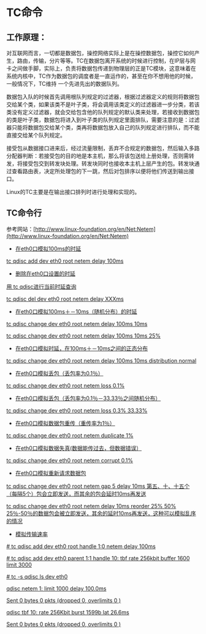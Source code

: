 # TC命令

## 工作原理：

对互联网而言，一切都是数据包，操控网络实际上是在操控数据包，操控它如何产生，路由，传输，分片等等。TC在数据包离开系统的时候进行控制，在IP层与网卡之间做手脚，实际上，负责将数据包传递到物理层的正是TC模块，这意味着在系统内核中，TC作为数据包的调度者是一直运作的，甚至在你不想用他的时候，一般情况下，TC维持 一个先进先出的数据队列。

数据包入队的时候首先调用根队列规定的过滤器，根据过滤器定义的规则将数据包交给某个类，如果该类不是叶子类，将会调用该类定义的过滤器进一步分类，若该类没有定义过滤器，就会交给包含他的队列规定的默认类来处理，若接收到数据包的类是叶子类，数据包将进入到叶子类的队列规定里面排队，需要注意的是：过滤器只能将数据包交给某个类，类再将数据包放入自己的队列规定进行排队，而不能直接交给某个队列规定。

接受包从数据接口进来后，经过流量限制，丢弃不合规定的数据包，然后输入多路分配器判断：若接受包的目的地是本主机，那么将该包送给上册处理，否则需转发，将接受包交到转发块处理。转发块同时也接收本主机上层产生的包。转发块通过查看路由表，决定所处理包的下一跳，然后对包排序以便将他们传送到输出接口。

Linux的TC主要是在输出接口排列时进行处理和实现的。

## TC命令行

参考网站：[http://www.linux-foundation.org/en/Net:Netem](http://www.linux-foundation.org/en/Net:Netem)

* [在eth0口模拟100ms的时延](http://www.linux-foundation.org/en/Net:Netem)

[tc qdisc add dev eth0 root netem delay 100ms](http://www.linux-foundation.org/en/Net:Netem)

* [删除在eth0口设置的时延](http://www.linux-foundation.org/en/Net:Netem)

[用 tc qdisc进行当前时延查询](http://www.linux-foundation.org/en/Net:Netem)

[tc qdisc del dev eth0 root netem delay XXXms](http://www.linux-foundation.org/en/Net:Netem)

* [在eth0口模拟100ms＋－10ms（随机分布）的时延](http://www.linux-foundation.org/en/Net:Netem)

[tc qdisc change dev eth0 root netem delay 100ms 10ms](http://www.linux-foundation.org/en/Net:Netem)

[tc qdisc change dev eth0 root netem delay 100ms 10ms 25%](http://www.linux-foundation.org/en/Net:Netem)

* [在eth0口模拟时延，在100ms＋－10ms之间的正态分布](http://www.linux-foundation.org/en/Net:Netem)

[tc qdisc change dev eth0 root netem delay 100ms 10ms distribution normal](http://www.linux-foundation.org/en/Net:Netem)

* [在eth0口模拟丢包（丢包率为0.1％）](http://www.linux-foundation.org/en/Net:Netem)

[tc qdisc change dev eth0 root netem loss 0.1%](http://www.linux-foundation.org/en/Net:Netem)

* [在eth0口模拟丢包（丢包率为0.1％－33.33％之间随机分布）](http://www.linux-foundation.org/en/Net:Netem)

[tc qdisc change dev eth0 root netem loss 0.3% 33.33%](http://www.linux-foundation.org/en/Net:Netem)

* [在eth0口模拟数据包重传（重传率为1％）](http://www.linux-foundation.org/en/Net:Netem)

[tc qdisc change dev eth0 root netem duplicate 1%](http://www.linux-foundation.org/en/Net:Netem)

* [在eth0口模拟数据失真\(数据能传过去，但数据错误）](http://www.linux-foundation.org/en/Net:Netem)

[tc qdisc change dev eth0 root netem corrupt 0.1%](http://www.linux-foundation.org/en/Net:Netem)

* [在eth0口模拟重新请求数据包](http://www.linux-foundation.org/en/Net:Netem)

[tc qdisc change dev eth0 root netem gap 5 delay 10ms 第五、十、十五个（每隔5个）包会立即发送，而其余的包会延时10ms再发送](http://www.linux-foundation.org/en/Net:Netem)

[tc qdisc change dev eth0 root netem delay 10ms reorder 25% 50% 25％-50％的数据包会被立即发送，其余的延时10ms再发送，这种可以模拟乱序的情况](http://www.linux-foundation.org/en/Net:Netem)

* [模拟传输速率](http://www.linux-foundation.org/en/Net:Netem)

[\# tc qdisc add dev eth0 root handle 1:0 netem delay 100ms](http://www.linux-foundation.org/en/Net:Netem)

[\# tc qdisc add dev eth0 parent 1:1 handle 10: tbf rate 256kbit buffer 1600 limit 3000](http://www.linux-foundation.org/en/Net:Netem)

[\# tc -s qdisc ls dev eth0](http://www.linux-foundation.org/en/Net:Netem)

[qdisc netem 1: limit 1000 delay 100.0ms](http://www.linux-foundation.org/en/Net:Netem)

[Sent 0 bytes 0 pkts \(dropped 0, overlimits 0 \)](http://www.linux-foundation.org/en/Net:Netem)

[qdisc tbf 10: rate 256Kbit burst 1599b lat 26.6ms](http://www.linux-foundation.org/en/Net:Netem)

[Sent 0 bytes 0 pkts \(dropped 0, overlimits 0 \)](http://www.linux-foundation.org/en/Net:Netem)

